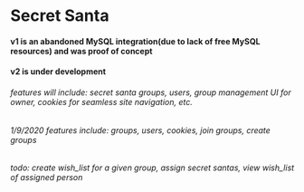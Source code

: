 # Secret Santa
#### v1 is an abandoned MySQL integration(due to lack of free MySQL resources) and was proof of concept
#### v2 is under development
###### features will include: secret santa groups, users, group management UI for owner, cookies for seamless site navigation, etc.
###### 1/9/2020 features include: groups, users, cookies, join groups, create groups
###### todo: create wish_list for a given group, assign secret santas, view wish_list of assigned person
